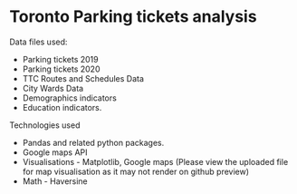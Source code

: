 # Toronto Parking tickets analysis

Data files used:

- Parking tickets 2019
- Parking tickets 2020
- TTC Routes and Schedules Data
- City Wards Data
- Demographics indicators
- Education indicators.

Technologies used

- Pandas and related python packages. 
- Google maps API 
- Visualisations - Matplotlib, Google maps (Please view the uploaded file for map visualisation as it may not render on github preview)
- Math - Haversine
